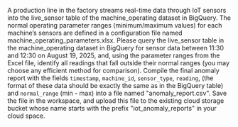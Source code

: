 A production line in the factory streams real-time data through IoT sensors into the live_sensor table of the machine_operating dataset in BigQuery. The normal operating parameter ranges (minimum/maximum values) for each machine’s sensors are defined in a configuration file named machine_operating_parameters.xlsx. Please query the live_sensor table in the machine_operating dataset in BigQuery for sensor data between 11:30 and 12:30 on August 19, 2025, and, using the parameter ranges from the Excel file, identify all readings that fall outside their normal ranges (you may choose any efficient method for comparison). Compile the final anomaly report with the fields `timestamp`, `machine_id`, `sensor_type`, `reading`, (the format of these data should be exactly the same as in the BigQuery table) and `normal_range` (min - max)  into a file named "anomaly_report.csv". Save the file in the workspace, and upload this file to the existing cloud storage bucket whose name starts with the prefix "iot_anomaly_reports" in your cloud space.
